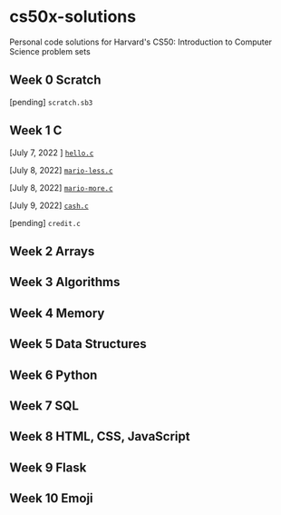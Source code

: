 # cs50x-solutions
Personal code solutions for Harvard's CS50: Introduction to Computer Science problem sets

## Week 0 Scratch  

[pending] ``scratch.sb3`` 

## Week 1 C  

[July 7, 2022 ] [``hello.c``](https://cs50.harvard.edu/x/2022/psets/1/hello/)

[July 8, 2022] [``mario-less.c``](https://cs50.harvard.edu/x/2022/psets/1/mario/less/) 

[July 8, 2022] [``mario-more.c``](https://cs50.harvard.edu/x/2022/psets/1/mario/more/)

[July 9, 2022] [``cash.c``](https://cs50.harvard.edu/x/2022/psets/1/cash/)

[pending] ``credit.c`` 

## Week 2 Arrays  
## Week 3 Algorithms  
## Week 4 Memory  
## Week 5 Data Structures  
## Week 6 Python  
## Week 7 SQL  
## Week 8 HTML, CSS, JavaScript  
## Week 9 Flask  
## Week 10 Emoji  
